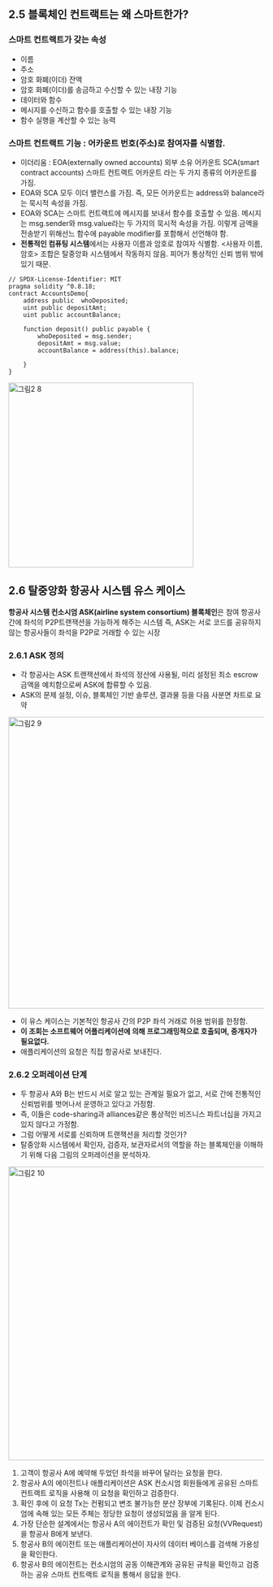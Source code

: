 ## 2.5 블록체인 컨트랙트는 왜 스마트한가?

### 스마트 컨트랙트가 갖는 속성
  - 이름
  - 주소
  - 암호 화폐(이더) 잔액
  - 암호 화폐(이더)를 송금하고 수신할 수 있는 내장 기능
  - 데이터와 함수
  - 메시지를 수신하고 함수를 호출할 수 있는 내장 기능
  - 함수 실행을 계산할 수 있는 능력
  
### 스마트 컨트랙트 기능 : 어카운트 번호(주소)로 참여자를 식별함.
  - 이더리움 : EOA(externally owned accounts) 외부 소유 어카운트
              SCA(smart contract accounts) 스마트 컨트랙트 어카운트
              라는 두 가지 종류의 어카운트를 가짐.
  - EOA와 SCA 모두 이더 밸런스를 가짐. 즉, 모든 어카운트는 address와 balance라는 묵시적 속성을 가짐.
  - EOA와 SCA는 스마트 컨트랙트에 메시지를 보내서 함수를 호출할 수 있음.
    메시지는 msg.sender와 msg.value라는 두 가지의 묵시적 속성을 가짐.
    이렇게 금액을 전송받기 위해선느 함수에 payable modifier를 포함해서 선언해야 함.
- **전통적인 컴퓨팅 시스템**에서는 사용자 이름과 암호로 참여자 식별함.
  <사용자 이름, 암호> 조합은 탈중앙화 시스템에서 작동하지 않음.
  피어가 통상적인 신뢰 범위 밖에 있기 때문.

```
// SPDX-License-Identifier: MIT
pragma solidity ^0.8.18;
contract AccountsDemo{
    address public  whoDeposited;
    uint public depositAmt;
    uint public accountBalance;

    function deposit() public payable {
        whoDeposited = msg.sender;
        depositAmt = msg.value;
        accountBalance = address(this).balance;

    }
}
```
 <img width="364" alt="그림2 8" src="https://github.com/TwoPair/Blockchain_Study/assets/51403372/f91db6e4-6af2-4679-84c0-31cbe5c5718c">

## 2.6 탈중앙화 항공사 시스템 유스 케이스
**항공사 시스템 컨소시엄 ASK(airline system consortium) 블록체인**은 참여 항공사 간에 좌석의 P2P트랜잭션을 가능하게 해주는 시스템
즉, ASK는 서로 코드를 공유하지 않는 항공사들이 좌석을 P2P로 거래할 수 있는 시장

### 2.6.1 ASK 정의
- 각 항공사는 ASK 트랜잭션에서 좌석의 정산에 사용될, 미리 설정된 최소 escrow금액을 예치함으로써 ASK에 합류할 수 있음.
- ASK의 문제 설정, 이슈, 블록체인 기반 솔루션, 결과물 등을 다음 사분면 차트로 요약

<img width="574" alt="그림2 9" src="https://github.com/TwoPair/Blockchain_Study/assets/51403372/2a5cf210-2c6d-47ce-bd45-b272202442ad">

- 이 유스 케이스는 기본적인 항공사 간의 P2P 좌석 거래로 허용 범위를 한정함.
- **이 조회는 소프트웨어 어플리케이션에 의해 프로그래밍적으로 호출되며, 중개자가 필요없다.**
- 애플리케이션의 요청은 직접 항공사로 보내진다.
  
### 2.6.2 오퍼레이션 단계
- 두 항공사 A와 B는 반드시 서로 알고 있는 관계일 필요가 없고, 서로 간에 전통적인 신뢰범위를 벗어나서 운영하고 있다고 가정함.
- 즉, 이들은 code-sharing과 alliances같은 통상적인 비즈니스 파트너십을 가지고 있지 않다고 가정함.
- 그럼 어떻게 서로를 신뢰하며 트랜잭션을 처리할 것인가?
- 탈중앙화 시스템에서 확인자, 검증자, 보관자로서의 역할을 하는 블록체인을 이해하기 위해 다음 그림의 오퍼레이션을 분석하자.
<img width="578" alt="그림2 10" src="https://github.com/TwoPair/Blockchain_Study/assets/51403372/52511a65-d1b2-4a9d-b0dd-55593e3fac32">

1. 고객이 항공사 A에 예약해 두었던 좌석을 바꾸어 달라는 요청을 한다.
2. 항공사 A의 에이전트나 애플리케이션은 ASK 컨소시엄 회원들에게 공유된 스마트 컨트랙트 로직을 사용해 이 요청을 확인하고 검증한다.
3. 확인 후에 이 요청 Tx는 컨펌되고 변조 불가능한 분산 장부에 기록된다. 이제 컨소시엄에 속해 있는 모든 주체는 정당한 요청이 생성되었음    을 알게 된다.
4. 가장 단순한 설계에서는 항공사 A의 에이전트가 확인 및 검증된 요청(VVRequest)을 항공사 B에게 보낸다.
5. 항공사 B의 에이전트 또는 애플리케이션이 자사의 데이터 베이스를 검색해 가용성을 확인한다.
6. 항공사 B의 에이전트는 컨소시엄의 공동 이해관계와 공유된 규칙을 확인하고 검증하는 공유 스마트 컨트랙트 로직을 통해서 응답을 한다.
  

